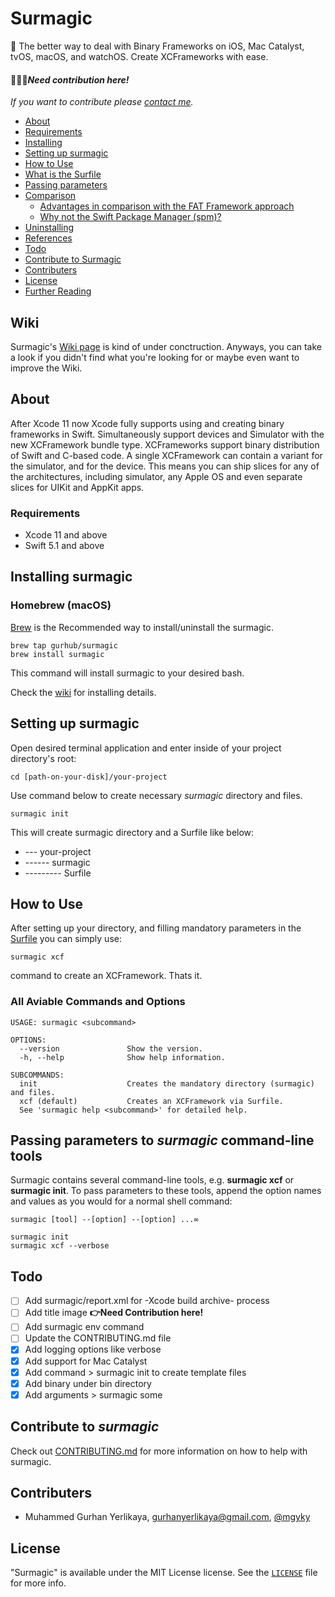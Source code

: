 # Surmagic

🚀 The better way to deal with Binary Frameworks on iOS, Mac Catalyst, tvOS, macOS, and watchOS. Create XCFrameworks with ease.

#### 🙋🏻‍♂️*Need contribution here!*

*If you want to contribute please [contact me](mailto:gurhanyerlikaya@gmail.com).*

- [About](#about)
- [Requirements](#requirements)
- [Installing](#installing-surmagic)
- [Setting up surmagic](#setting-up-surmagic)
- [How to Use](#how-to-use)
- [What is the Surfile](https://github.com/gurhub/surmagic/wiki/What-is-the-Surfile)
- [Passing parameters](#passing-parameters-to-surmagic-command-line-tools)
- [Comparison](#comparison)
  - [Advantages in comparison with the FAT Framework approach](#advantages-in-comparison-with-the-fat-framework-approach)
  - [Why not the Swift Package Manager (spm)?](#why-not-the-swift-package-manager-spm)
- [Uninstalling](https://github.com/gurhub/surmagic/wiki/Uninstalling-surmagic)
- [References](https://github.com/gurhub/surmagic/wiki/References)
- [Todo](#todo)
- [Contribute to Surmagic](#contribute-to-surmagic)
- [Contributers](#contributers)
- [License](#license)
- [Further Reading](https://github.com/gurhub/surmagic/wiki/Further-Reading)


## Wiki

Surmagic's [Wiki page](https://github.com/gurhub/surmagic/wiki) is kind of under conctruction. Anyways, you can take a look if you didn't find what you're looking for or maybe even want to improve the Wiki.

## About

After Xcode 11 now Xcode fully supports using and creating binary frameworks in Swift. Simultaneously support devices and Simulator with the new XCFramework bundle type. XCFrameworks support binary distribution of Swift and C-based code. A single XCFramework can contain a variant for the simulator, and for the device. This means you can ship slices for any of the architectures, including simulator, any Apple OS and even separate slices for UIKit and AppKit apps.

### Requirements

- Xcode 11 and above
- Swift 5.1 and above

## Installing surmagic

### Homebrew (macOS)

[Brew](https://brew.sh) is the Recommended way to install/uninstall the surmagic.

```
brew tap gurhub/surmagic
brew install surmagic
```

This command will install surmagic to your desired bash.

Check the [wiki](https://github.com/gurhub/surmagic/wiki/Installing-surmagic) for installing details.

## Setting up surmagic

Open desired terminal application and enter inside of your project directory's root: 

```
cd [path-on-your-disk]/your-project
```

Use command below to create necessary _surmagic_ directory and files.

``` 
surmagic init
``` 

This will create surmagic directory and a Surfile like below:

- --- your-project
- ------ surmagic
- --------- Surfile

## How to Use

After setting up your directory, and filling mandatory parameters in the [Surfile](https://github.com/gurhub/surmagic/wiki/What-is-the-Surfile) you can simply use:

```
surmagic xcf
```
command to create an XCFramework. Thats it.

### All Aviable Commands and Options

```
USAGE: surmagic <subcommand>

OPTIONS:
  --version               Show the version.
  -h, --help              Show help information.

SUBCOMMANDS:
  init                    Creates the mandatory directory (surmagic) and files.
  xcf (default)           Creates an XCFramework via Surfile.
  See 'surmagic help <subcommand>' for detailed help.
```

## Passing parameters to _surmagic_ command-line tools

Surmagic contains several command-line tools, e.g. **surmagic xcf** or **surmagic init**. To pass parameters to these tools, append the option names and values as you would for a normal shell command:

```
surmagic [tool] --[option] --[option] ...∞

surmagic init
surmagic xcf --verbose
```

## Todo

- [ ] Add surmagic/report.xml for -Xcode build archive- process
- [ ] Add title image **👉Need Contribution here!**
- [ ] Add surmagic env command
- [ ] Update the CONTRIBUTING.md file
- [x] Add logging options like verbose
- [x] Add support for Mac Catalyst
- [x] Add command > surmagic init to create template files
- [x] Add binary under bin directory
- [x] Add arguments > surmagic some

## Contribute to _surmagic_

Check out [CONTRIBUTING.md](CONTRIBUTING.md) for more information on how to help with surmagic.

## Contributers

* Muhammed Gurhan Yerlikaya, [gurhanyerlikaya@gmail.com](mailto:gurhanyerlikaya@gmail.com), [@mgyky](https://twitter.com/mgyky)

## License

"Surmagic" is available under the MIT License license. See the [`LICENSE`](LICENSE) file for more info.
